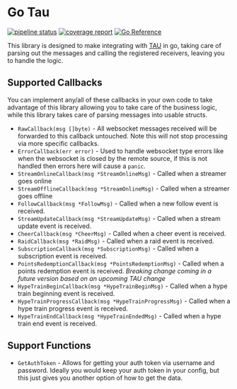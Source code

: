 # Go Tau
[![pipeline status](https://gitlab.com/wwsean08/go-tau/badges/main/pipeline.svg)](https://gitlab.com/wwsean08/go-tau/-/commits/main)
[![coverage report](https://gitlab.com/wwsean08/go-tau/badges/main/coverage.svg)](https://gitlab.com/wwsean08/go-tau/-/commits/main)
[![Go Reference](https://pkg.go.dev/badge/gitlab.com/wwsean08/go-tau.svg)](https://pkg.go.dev/gitlab.com/wwsean08/go-tau)

This library is designed to make integrating with [TAU](https://github.com/FiniteSingularity/tau) in go, taking care of parsing out the messages and calling the registered receivers, leaving you to handle the logic.

## Supported Callbacks
You can implement any/all of these callbacks in your own code to take advantage of this library allowing you to take care of the business logic, while this library takes care of parsing messages into usable structs.

* `RawCallback(msg []byte)` - All websocket messages received will be forwarded to this callback untouched.  Note this will not stop processing via more specific callbacks.
* `ErrorCallback(err error)` - Used to handle websocket type errors like when the websocket is closed by the remote source, if this is not handled then errors here will cause a `panic`.
* `StreamOnlineCallback(msg *StreamOnlineMsg)` - Called when a streamer goes online
* `StreamOfflineCallback(msg *StreamOnlineMsg)` - Called when a streamer goes offline
* `FollowCallback(msg *FollowMsg)` - Called when a new follow event is received.
* `StreamUpdateCallback(msg *StreamUpdateMsg)` - Called when a stream update event is received.
* `CheerCallback(msg *CheerMsg)` - Called when a cheer event is received.
* `RaidCallback(msg *RaidMsg)` - Called when a raid event is received.
* `SubscriptionCallback(msg *SubscriptionMsg)` - Called when a subscription event is received.
* `PointsRedemptionCallback(msg *PointsRedemptionMsg)` - Called when a points redemption event is received. _Breaking change coming in a future version based on an upcoming TAU change_
* `HypeTrainBeginCallback(msg *HypeTrainBeginMsg)` - Called when a hype train beginning event is received.
* `HypeTrainProgressCallback(msg *HypeTrainProgressMsg)` - Called when a hype train progress event is received.
* `HypeTrainEndCallback(msg *HypeTrainEndedMsg)` - Called when a hype train end event is received.

## Support Functions
* `GetAuthToken` - Allows for getting your auth token via username and password.  Ideally you would keep your auth token in your config, but this just gives you another option of how to get the data.